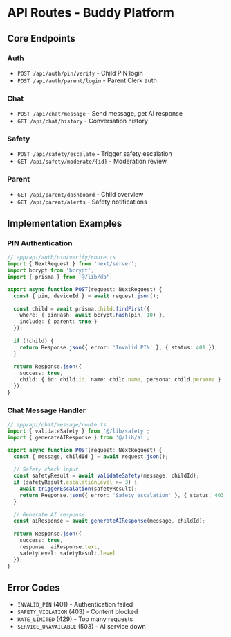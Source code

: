 # API Routes - Buddy Platform

## Core Endpoints

### Auth
- `POST /api/auth/pin/verify` - Child PIN login
- `POST /api/auth/parent/login` - Parent Clerk auth

### Chat  
- `POST /api/chat/message` - Send message, get AI response
- `GET /api/chat/history` - Conversation history

### Safety
- `POST /api/safety/escalate` - Trigger safety escalation
- `GET /api/safety/moderate/{id}` - Moderation review

### Parent
- `GET /api/parent/dashboard` - Child overview
- `GET /api/parent/alerts` - Safety notifications

## Implementation Examples

### PIN Authentication
```typescript
// app/api/auth/pin/verify/route.ts
import { NextRequest } from 'next/server';
import bcrypt from 'bcrypt';
import { prisma } from '@/lib/db';

export async function POST(request: NextRequest) {
  const { pin, deviceId } = await request.json();
  
  const child = await prisma.child.findFirst({
    where: { pinHash: await bcrypt.hash(pin, 10) },
    include: { parent: true }
  });
  
  if (!child) {
    return Response.json({ error: 'Invalid PIN' }, { status: 401 });
  }
  
  return Response.json({
    success: true,
    child: { id: child.id, name: child.name, persona: child.persona }
  });
}
```

### Chat Message Handler
```typescript
// app/api/chat/message/route.ts
import { validateSafety } from '@/lib/safety';
import { generateAIResponse } from '@/lib/ai';

export async function POST(request: NextRequest) {
  const { message, childId } = await request.json();
  
  // Safety check input
  const safetyResult = await validateSafety(message, childId);
  if (safetyResult.escalationLevel >= 3) {
    await triggerEscalation(safetyResult);
    return Response.json({ error: 'Safety escalation' }, { status: 403 });
  }
  
  // Generate AI response
  const aiResponse = await generateAIResponse(message, childId);
  
  return Response.json({
    success: true,
    response: aiResponse.text,
    safetyLevel: safetyResult.level
  });
}
```

## Error Codes
- `INVALID_PIN` (401) - Authentication failed
- `SAFETY_VIOLATION` (403) - Content blocked
- `RATE_LIMITED` (429) - Too many requests  
- `SERVICE_UNAVAILABLE` (503) - AI service down